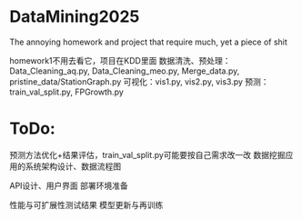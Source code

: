 # DataMining2025
The annoying homework and project that require much, yet a piece of shit

homework1不用去看它，项目在KDD里面
数据清洗、预处理：Data_Cleaning_aq.py, Data_Cleaning_meo.py, Merge_data.py, pristine_data/StationGraph.py
可视化：vis1.py, vis2.py, vis3.py
预测：train_val_split.py, FPGrowth.py

# ToDo: 
预测方法优化+结果评估，train_val_split.py可能要按自己需求改一改
数据挖掘应用的系统架构设计、数据流程图

API设计、用户界面
部署环境准备

性能与可扩展性测试结果
模型更新与再训练
